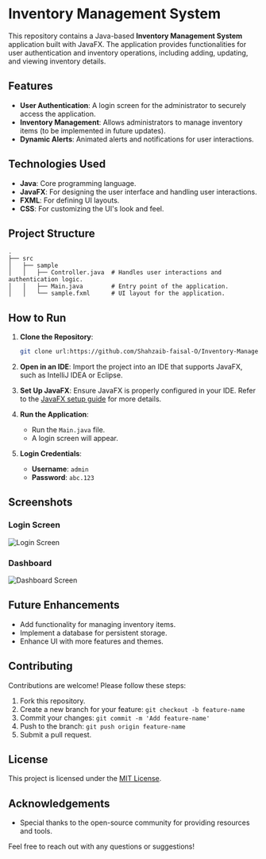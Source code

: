 # Inventory Management System

This repository contains a Java-based **Inventory Management System** application built with JavaFX. The application provides functionalities for user authentication and inventory operations, including adding, updating, and viewing inventory details.

## Features

- **User Authentication**: A login screen for the administrator to securely access the application.
- **Inventory Management**: Allows administrators to manage inventory items (to be implemented in future updates).
- **Dynamic Alerts**: Animated alerts and notifications for user interactions.

## Technologies Used

- **Java**: Core programming language.
- **JavaFX**: For designing the user interface and handling user interactions.
- **FXML**: For defining UI layouts.
- **CSS**: For customizing the UI's look and feel.

## Project Structure

```
.
├── src
│   ├── sample
│   │   ├── Controller.java  # Handles user interactions and authentication logic.
│   │   ├── Main.java        # Entry point of the application.
│   │   └── sample.fxml      # UI layout for the application.
```

## How to Run

1. **Clone the Repository**:

   ```bash
   git clone url:https://github.com/Shahzaib-faisal-O/Inventory-Management-System.git
   ```

2. **Open in an IDE**:
   Import the project into an IDE that supports JavaFX, such as IntelliJ IDEA or Eclipse.

3. **Set Up JavaFX**:
   Ensure JavaFX is properly configured in your IDE. Refer to the [JavaFX setup guide](https://openjfx.io/openjfx-docs/) for more details.

4. **Run the Application**:

   - Run the `Main.java` file.
   - A login screen will appear.

5. **Login Credentials**:
   - **Username**: `admin`
   - **Password**: `abc.123`

## Screenshots

### Login Screen

![Login Screen](placeholder_for_image)

### Dashboard

![Dashboard Screen](placeholder_for_image)

## Future Enhancements

- Add functionality for managing inventory items.
- Implement a database for persistent storage.
- Enhance UI with more features and themes.

## Contributing

Contributions are welcome! Please follow these steps:

1. Fork this repository.
2. Create a new branch for your feature: `git checkout -b feature-name`
3. Commit your changes: `git commit -m 'Add feature-name'`
4. Push to the branch: `git push origin feature-name`
5. Submit a pull request.

## License

This project is licensed under the [MIT License](LICENSE).

## Acknowledgements

- Special thanks to the open-source community for providing resources and tools.

Feel free to reach out with any questions or suggestions!

